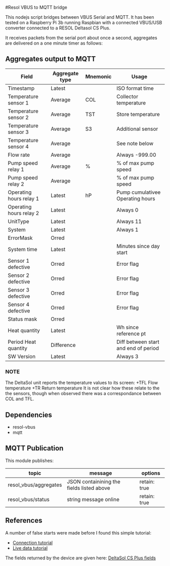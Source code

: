 #Resol VBUS to MQTT bridge

This nodejs script bridges between VBUS Serial and MQTT. 
It has been tested on a Raspberry Pi 3b running Raspbian with a connected VBUS/USB converter connected to a RESOL Deltasol CS Plus.

It receives packets from the serial port about once a second, aggregates are delivered on a one minute timer as follows:

## Aggregates output to MQTT

| Field                    | Aggregate type | Mnemonic |Usage                 |
|--------------------------|----------------|----------|----------------------|
| Timestamp                | Latest         |          | ISO format time      |
| Temperature sensor 1     | Average        | COL      |Collector temperature |
| Temperature sensor 2     | Average        | TST      |Store temperature     |
| Temperature sensor 3     | Average        | S3       |Additional sensor     |
| Temperature sensor 4     | Average        |          | See note below       |
| Flow rate                | Average        |          | Always -999.00       |
| Pump speed relay 1       | Average        | %        | % of max pump speed  |
| Pump speed relay 2       | Average        |          | % of max pump speed  |
| Operating hours relay 1  | Latest         | hP       | Pump cumulativee Operating hours |
| Operating hours relay 2  | Latest         |          | Always 0             |
| UnitType                 | Latest         |          | Always 11            |
| System                   | Latest         |          | Always 1             |
| ErrorMask                | Orred          |          |                      |
| System time              | Latest         |          | Minutes since day start |
| Sensor 1 defective       | Orred          |          | Error flag           |
| Sensor 2 defective       | Orred          |          | Error flag           |
| Sensor 3 defective       | Orred          |          | Error flag           |
| Sensor 4 defective       | Orred          |          | Error flag           |
| Status mask              | Orred          |          |                      |
| Heat quantity            | Latest         |          | Wh since reference pt|
| Period Heat quantity     | Difference     |          | Diff between start and end of  period |
| SW Version               | Latest         |          | Always 3             |

### NOTE
The DeltaSol unit reports the temperature values to its screen:
+TFL Flow temperature
+TR Return temperature
It is not clear how these relate to the the sensors, though when observed there was a correspondance between COL and TFL. 

## Dependencies
+ resol-vbus
+ mqtt

## MQTT Publication
This module publishes:

| topic                 | message                                    | options      |
|-----------------------|--------------------------------------------|--------------|
|resol_vbus/aggregates  | JSON containining the fields listed above  | retain: true |
|resol_vbus/status      | string message online                      | retain: true |


## References
A number of false starts were made before I found this simple tutorial:
+ [Connection tutorial](https://danielwippermann.github.io/resol-vbus/#/md/docs/connection-tutorial) 
+ [Live data tutorial](https://danielwippermann.github.io/resol-vbus/#/md/docs/live-data-tutorial)

The fields returned by the device are given here:
[DeltaSol CS Plus fields](https://danielwippermann.github.io/resol-vbus/#/vsf/fields/00_0010_2211_10_0100)

